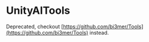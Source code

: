 # UnityAITools

Deprecated, checkout [https://github.com/bi3mer/Tools](https://github.com/bi3mer/Tools) instead.
